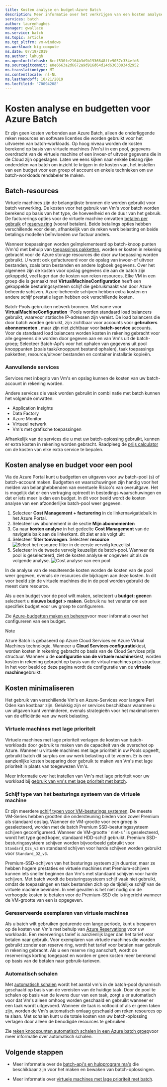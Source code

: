 ```yaml
---
title: Kosten analyse en budget-Azure Batch
description: Meer informatie over het verkrijgen van een kosten analyse en het instellen van een budget voor uw batch-workload.
services: batch
author: laurenhughes
manager: gwallace
ms.service: batch
ms.topic: article
ms.tgt_pltfrm: vm-windows
ms.workload: big-compute
ms.date: 07/19/2019
ms.author: lahugh
ms.openlocfilehash: 6ccf530fe2164b3d9b1936648ffe9057c334efd6
ms.sourcegitcommit: e0e6663a2d6672a9d916d64d14d63633934d2952
ms.translationtype: MT
ms.contentlocale: nl-NL
ms.lasthandoff: 10/21/2019
ms.locfileid: "70094208"
---
```

# <a name="cost-analysis-and-budgets-for-azure-batch"></a>Kosten analyse en budgetten voor Azure Batch

Er zijn geen kosten verbonden aan Azure Batch, alleen de onderliggende reken resources en software licenties die worden gebruikt voor het uitvoeren van batch-workloads. Op hoog niveau worden de kosten berekend op basis van virtuele machines (Vm's) in een pool, gegevens overdracht van de virtuele machine of een invoer-of uitvoer gegevens die in de Cloud zijn opgeslagen. Laten we eens kijken naar enkele belang rijke onderdelen van batch om inzicht te krijgen in de kosten van, het instellen van een budget voor een groep of account en enkele technieken om uw batch-workloads rendabeler te maken.

## <a name="batch-resources"></a>Batch-resources

Virtuele machines zijn de belangrijkste bronnen die worden gebruikt voor batch verwerking. De kosten voor het gebruik van Vm's voor batch worden berekend op basis van het type, de hoeveelheid en de duur van het gebruik. De facturerings opties voor de virtuele machine omvatten [betalen per gebruik](https://azure.microsoft.com/offers/ms-azr-0003p/) of [reserve ring](../billing/billing-save-compute-costs-reservations.md) (vooraf betalen). Beide betalings opties hebben verschillende voor delen, afhankelijk van de reken werk belasting en beide betalings modellen beïnvloeden uw factuur anders.

Wanneer toepassingen worden geïmplementeerd op batch-knoop punten (Vm's) met behulp van [toepassings pakketten](batch-application-packages.md), worden er kosten in rekening gebracht voor de Azure storage resources die door uw toepassing worden gebruikt. U wordt ook gefactureerd voor de opslag van invoer-of uitvoer bestanden, zoals bron bestanden en andere logboek gegevens. Over het algemeen zijn de kosten voor opslag gegevens die aan de batch zijn gekoppeld, veel lager dan de kosten van reken resources. Elke VM in een groep die is gemaakt met **VirtualMachineConfiguration** heeft een gekoppelde besturingssysteem schijf die gebruikmaakt van door Azure beheerde schijven. Azure-beheerde schijven hebben extra kosten en andere schijf prestatie lagen hebben ook verschillende kosten.

Batch-Pools gebruiken netwerk bronnen. Met name voor **VirtualMachineConfiguration** -Pools worden standaard load balancers gebruikt, waarvoor statische IP-adressen zijn vereist. De load balancers die door batch worden gebruikt, zijn zichtbaar voor accounts voor **gebruikers abonnementen** , maar zijn niet zichtbaar voor **batch-service** accounts. Voor de standaard load balancers worden kosten in rekening gebracht voor alle gegevens die worden door gegeven aan en van Vm's uit de batch-groep; Selecteer Batch-Api's voor het ophalen van gegevens uit pool knooppunten (zoals taak/knooppunt bestand ophalen), taak toepassings pakketten, resource/uitvoer bestanden en container installatie kopieën.

### <a name="additional-services"></a>Aanvullende services

Services met inbegrip van Vm's en opslag kunnen de kosten van uw batch-account in rekening worden.

Andere services die vaak worden gebruikt in combi natie met batch kunnen het volgende omvatten:

- Application Insights
- Data Factory
- Azure Monitor
- Virtueel netwerk
- Vm's met grafische toepassingen

Afhankelijk van de services die u met uw batch-oplossing gebruikt, kunnen er extra kosten in rekening worden gebracht. Raadpleeg de [prijs calculator](https://azure.microsoft.com/pricing/calculator/) om de kosten van elke extra service te bepalen.

## <a name="cost-analysis-and-budget-for-a-pool"></a>Kosten analyse en budget voor een pool

Via de Azure Portal kunt u budgetten en uitgaven voor uw batch-pool (s) of batch-account maken. Budgetten en waarschuwingen zijn handig voor het melden van belanghebbenden van eventuele Risico's van overuitgave. Het is mogelijk dat er een vertraging optreedt in bestedings waarschuwingen en dat er iets meer is dan een budget. In dit voor beeld wordt de kosten analyse van een afzonderlijke batch-pool weer gegeven.

1. Selecteer **Cost Management + facturering** in de linkernavigatiebalk in het Azure Portal.
1. Selecteer uw abonnement in de sectie **Mijn abonnementen**
1. Ga naar **kosten analyse** in het gedeelte **Cost Management** van de navigatie balk aan de linkerkant. dit ziet er als volgt uit:
1. Selecteer **filter toevoegen**. Selecteer **resource** ![Select het resource filter in de eerste vervolg keuzelijst ](./media/batch-budget/resource-filter.png)
1. Selecteer in de tweede vervolg keuzelijst de batch-pool. Wanneer de pool is geselecteerd, ziet de kosten analyse er ongeveer uit als de volgende analyse.
    ![Cost analyse van een pool ](./media/batch-budget/pool-cost-analysis.png)

In de analyse van de resulterende kosten worden de kosten van de pool weer gegeven, evenals de resources die bijdragen aan deze kosten. In dit voor beeld zijn de virtuele machines die in de pool worden gebruikt de meest dure resource.

Als u een budget voor de pool wilt maken, selecteert u **budget: geen**en selecteert u **nieuwe budget > maken**. Gebruik nu het venster om een specifiek budget voor uw groep te configureren.

Zie [Azure-budgetten maken en beheren](../cost-management/tutorial-acm-create-budgets.md)voor meer informatie over het configureren van een budget.

> [!NOTE]
> Azure Batch is gebaseerd op Azure Cloud Services en Azure Virtual Machines technologie. Wanneer u **Cloud Services configuratie**kiest, worden kosten in rekening gebracht op basis van de Cloud Services prijs structuur. Wanneer u de **configuratie van de virtuele machine**kiest, worden kosten in rekening gebracht op basis van de virtual machines prijs structuur. In het voor beeld op deze pagina wordt de configuratie van de **virtuele machine**gebruikt.

## <a name="minimize-cost"></a>Kosten minimaliseren

Het gebruik van verschillende Vm's en Azure-Services voor langere Peri Oden kan kostbaar zijn. Gelukkig zijn er services beschikbaar waarmee u uw uitgaven kunt verminderen, evenals strategieën voor het maximaliseren van de efficiëntie van uw werk belasting.

### <a name="low-priority-virtual-machines"></a>Virtuele machines met lage prioriteit

Virtuele machines met lage prioriteit verlagen de kosten van batch-workloads door gebruik te maken van de capaciteit van de overschot op Azure. Wanneer u virtuele machines met lage prioriteit in uw Pools opgeeft, gebruikt batch dit surplus om uw werk belasting uit te voeren. Er is een aanzienlijke kosten besparing door gebruik te maken van Vm's met lage prioriteit in plaats van toegewezen Vm's.

Meer informatie over het instellen van Vm's met lage prioriteit voor uw workload bij [gebruik van vm's met lage prioriteit met batch](batch-low-pri-vms.md).

### <a name="virtual-machine-os-disk-type"></a>Schijf type van het besturings systeem van de virtuele machine

Er zijn meerdere [schijf typen voor VM-besturings systemen](../virtual-machines/windows/disks-types.md). De meeste VM-Series hebben grootten die ondersteuning bieden voor zowel Premium als standaard opslag. Wanneer de VM-grootte voor een groep is geselecteerd, worden met de batch Premium SSD-besturingssysteem schijven geconfigureerd. Wanneer de VM-grootte ' niet-s ' is geselecteerd, wordt het type goed koper, standaard HDD-schijf gebruikt. Premium SSD-besturingssysteem schijven worden bijvoorbeeld gebruikt voor `Standard_D2s_v3` en standaard schijven voor harde schijven worden gebruikt voor `Standard_D2_v3`.

Premium-SSD-schijven van het besturings systeem zijn duurder, maar ze hebben hogere prestaties en virtuele machines met Premium-schijven kunnen iets sneller beginnen dan Vm's met standaard schijven voor harde schijven. Met batch wordt de besturingssysteem schijf vaak niet gebruikt, omdat de toepassingen en taak bestanden zich op de tijdelijke schijf van de virtuele machine bevinden. In veel gevallen is het niet nodig om de verhoogde kosten te betalen voor de Premium-SSD die is ingericht wanneer de VM-grootte van een is opgegeven.

### <a name="reserved-virtual-machine-instances"></a>Gereserveerde exemplaren van virtuele machines

Als u batch wilt gebruiken gedurende een lange periode, kunt u besparen op de kosten van Vm's met behulp van [Azure Reservations](../billing/billing-save-compute-costs-reservations.md) voor uw workloads. Een reserverings tarief is aanzienlijk lager dan het tarief voor betalen naar gebruik. Voor exemplaren van virtuele machines die worden gebruikt zonder een reserve ring, wordt het tarief voor betalen naar gebruik in rekening gebracht. Als u een reserve ring aanschaft, wordt de reserverings korting toegepast en worden er geen kosten meer berekend op basis van de betalen naar gebruik-tarieven.

### <a name="automatic-scaling"></a>Automatisch schalen

Met [automatisch schalen](batch-automatic-scaling.md) wordt het aantal vm's in de batch-pool dynamisch geschaald op basis van de vereisten van de huidige taak. Door de pool te schalen op basis van de levens duur van een taak, zorgt u er automatisch voor dat Vm's alleen omhoog worden geschaald en gebruikt wanneer er een taak wordt uitgevoerd. Wanneer de taak is voltooid of als er geen taken zijn, worden de Vm's automatisch omlaag geschaald om reken resources op te slaan. Met schalen kunt u de totale kosten van uw batch-oplossing verlagen door alleen de benodigde resources te gebruiken.

Zie [reken knooppunten automatisch schalen in een Azure batch groep](batch-automatic-scaling.md)voor meer informatie over automatisch schalen.

## <a name="next-steps"></a>Volgende stappen

- Meer informatie over de [batch-api's en hulpprogram ma's](batch-apis-tools.md) die beschikbaar zijn voor het maken en bewaken van batch-oplossingen.  

- Meer informatie over [virtuele machines met lage prioriteit met batch](batch-low-pri-vms.md).
